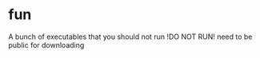# fun
A bunch of executables that you should not run !DO NOT RUN! need to be public for downloading
